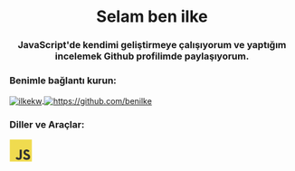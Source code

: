 <h1 align = "center"> Selam ben ilke </h1>
<h3 align = "center"> JavaScript'de kendimi geliştirmeye çalışıyorum ve yaptığım incelemek Github profilimde paylaşıyorum. </h3>

<h3 align = "left"> Benimle bağlantı kurun: </h3>
<p align = "left">
<a href = "https://instagram.com/ilkekw" target = "blank"> <img align = "center" src = "https://raw.githubusercontent.com/rahuldkjain/github-profile-readme-generator/neutral- icons / src / images / icons / Social / instagram.svg "alt =" ilkekw "height =" 30 "width =" 40 "/> </a>
<a href="/https://github.com/benilke" target="blank"> <img align = "center" src = "https://raw.githubusercontent.com/rahuldkjain/github-profile-readme- oluşturucu / nötr-simgeler / src / images / icons / Social / rss.svg "alt =" https://github.com/benilke "height =" 30 "width =" 40 "/> </a>
</ p >

<h3 align = "left"> Diller ve Araçlar: </h3>
<p align = "left"> <a href = "https://developer.mozilla.org/en-US/docs/Web/JavaScript" target = "_ blank"> <img src = "https://raw.githubusercontent.com/devicons/devicon/master/icons/javascript/javascript-original.svg" alt = "javascript" width = "40" height = " 40 "/> </a> </ p>
